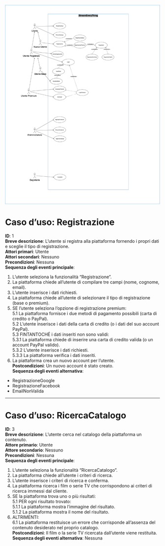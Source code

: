 ![alt text](ucdiagram.png)
# Caso d’uso: Registrazione
**ID**: 1  
**Breve descrizione**: L’utente si registra alla piattaforma fornendo i propri dati e sceglie il tipo di registrazione.  
**Attori primari**: Utente  
**Attori secondari**: Nessuno  
**Precondizioni**: Nessuna  
**Sequenza degli eventi principale**:  
1. L’utente seleziona la funzionalità “Registrazione”.  
2. La piattaforma chiede all’utente di compilare tre campi (nome, cognome, email).  
3. L’utente inserisce i dati richiesti.  
4. La piattaforma chiede all’utente di selezionare il tipo di registrazione (base o premium).  
5. SE l’utente seleziona l’opzione di registrazione premium:  
   5.1 La piattaforma fornisce i due metodi di pagamento possibili (carta di credito o PayPal).  
   5.2 L’utente inserisce i dati della carta di credito (o i dati del suo account PayPal).  
   5.3 FINTANTOCHÉ i dati inseriti non sono validi:  
      5.3.1 La piattaforma chiede di inserire una carta di credito valida (o un account PayPal valido).  
      5.3.2 L’utente inserisce i dati richiesti.  
      5.3.3 La piattaforma verifica i dati inseriti.  
6. La piattaforma crea un nuovo account per l’utente.  
**Postcondizioni**: Un nuovo account è stato creato.  
**Sequenza degli eventi alternativa**:  
- RegistrazioneGoogle  
- RegistrazioneFacebook  
- EmailNonValida  

---

# Caso d’uso: RicercaCatalogo
**ID**: 3  
**Breve descrizione**: L’utente cerca nel catalogo della piattaforma un contenuto.  
**Attore primario**: Utente  
**Attore secondario**: Nessuno  
**Precondizioni**: Nessuna  
**Sequenza degli eventi principale**:  
1. L’utente seleziona la funzionalità “RicercaCatalogo”.  
2. La piattaforma chiede all’utente i criteri di ricerca.  
3. L’utente inserisce i criteri di ricerca e conferma.  
4. La piattaforma ricerca i film o serie TV che corrispondono ai criteri di ricerca immessi dal cliente.  
5. SE la piattaforma trova uno o più risultati:  
   5.1 PER ogni risultato trovato:  
      5.1.1 La piattaforma mostra l’immagine del risultato.  
      5.1.2 La piattaforma mostra il nome del risultato.  
6. ALTRIMENTI:  
   6.1 La piattaforma restituisce un errore che corrisponde all’assenza del contenuto desiderato nel proprio catalogo.  
**Postcondizioni**: Il film o la serie TV ricercata dall’utente viene restituita.  
**Sequenza degli eventi alternativa**: Nessuna  
